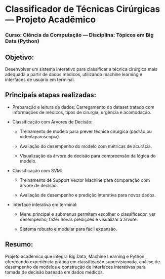 # Classificador de Técnicas Cirúrgicas — Projeto Acadêmico

### Curso: Ciência da Computação — Disciplina: Tópicos em Big Data (Python)
## Objetivo:
Desenvolver um sistema interativo para classificar a técnica cirúrgica mais adequada a partir de dados médicos, utilizando machine learning e interfaces de usuário em terminal.

## Principais etapas realizadas:

- Preparação e leitura de dados: Carregamento do dataset tratado com informações de médicos, tipos de cirurgia, urgência e acomodação.

- Classificação com Árvores de Decisão:

   - Treinamento de modelo para prever técnica cirúrgica (padrão ou videolaparoscopia).

   - Avaliação do desempenho do modelo com métricas de acurácia.

   - Visualização da árvore de decisão para compreensão da lógica do modelo.

- Classificação com SVM:

   - Treinamento de Support Vector Machine para comparação com árvore de decisão.

   - Avaliação de desempenho e predição interativa para novos dados.

- Interface interativa em terminal:

   - Menu principal e submenus permitem escolher o classificador, ver desempenho, fazer novas predições e visualizar a árvore.

   - Sistema robusto e modular para fácil expansão.

## Resumo:
Projeto acadêmico que integra Big Data, Machine Learning e Python, oferecendo experiência prática em classificação supervisionada, análise de desempenho de modelos e construção de interfaces interativas para tomada de decisão baseada em dados médicos.
